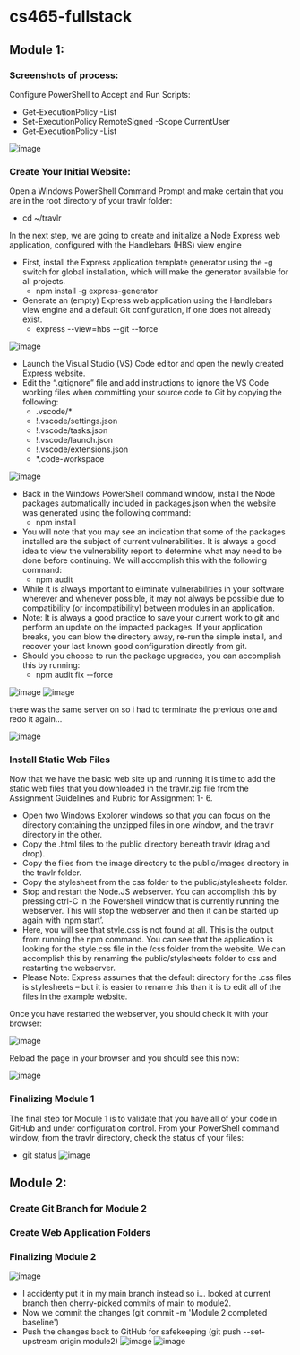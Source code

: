 # cs465-fullstack
## Module 1:
### Screenshots of process:
Configure PowerShell to Accept and Run Scripts:
- Get-ExecutionPolicy -List 
- Set-ExecutionPolicy RemoteSigned -Scope CurrentUser
- Get-ExecutionPolicy -List
  
![image](https://github.com/lvtierne/cs465-fullstack/assets/136281319/29c096ad-90d1-474e-acb3-7415eeac86b7)

### Create Your Initial Website:
Open a Windows PowerShell Command Prompt and make certain that you are in the
root directory of your travlr folder:
- cd ~/travlr
  
In the next step, we are going to create and initialize a Node Express web application,
configured with the Handlebars (HBS) view engine
- First, install the Express application template generator using the -g switch for
global installation, which will make the generator available for all projects.
  - npm install -g express-generator
- Generate an (empty) Express web application using the Handlebars view engine
and a default Git configuration, if one does not already exist.
  - express --view=hbs --git --force
    
![image](https://github.com/lvtierne/cs465-fullstack/assets/136281319/eff95521-4705-45b4-b20c-6084b4c3e94d)

- Launch the Visual Studio (VS) Code editor and open the newly created Express website.
- Edit the “.gitignore” file and add instructions to ignore the VS Code working files when
committing your source code to Git by copying the following:
  - .vscode/*
  - !.vscode/settings.json
  - !.vscode/tasks.json
  - !.vscode/launch.json
  - !.vscode/extensions.json
  - *.code-workspace
    
![image](https://github.com/lvtierne/cs465-fullstack/assets/136281319/66e6c386-a281-4b9d-9e49-0160a91ce577)

- Back in the Windows PowerShell command window, install the Node packages
automatically included in packages.json when the website was generated using the
following command:
  - npm install
- You will note that you may see an indication that some of the packages installed are the
subject of current vulnerabilities. It is always a good idea to view the vulnerability report
to determine what may need to be done before continuing. We will accomplish this with
the following command:
  - npm audit
- While it is always important to eliminate vulnerabilities in your software wherever and
whenever possible, it may not always be possible due to compatibility (or
incompatibility) between modules in an application.
- Note: It is always a good practice to save your current work to git and perform an update
on the impacted packages. If your application breaks, you can blow the directory away,
re-run the simple install, and recover your last known good configuration directly from
git.
- Should you choose to run the package upgrades, you can accomplish this by running: 
  - npm audit fix --force
 
![image](https://github.com/lvtierne/cs465-fullstack/assets/136281319/2e0d159a-59ad-4ed1-a1a9-f6b190160e78)
![image](https://github.com/lvtierne/cs465-fullstack/assets/136281319/b646b1a9-fd2b-4c58-87e2-03130310f1ef)

there was the same server on so i had to terminate the previous one and redo it again...

![image](https://github.com/lvtierne/cs465-fullstack/assets/136281319/1aa84a02-c359-45f5-9766-fa16007d81a2)

### Install Static Web Files
Now that we have the basic web site up and running it is time to add the static web files that you
downloaded in the travlr.zip file from the Assignment Guidelines and Rubric for Assignment 1-
6.
- Open two Windows Explorer windows so that you can focus on the directory containing
the unzipped files in one window, and the travlr directory in the other.
- Copy the .html files to the public directory beneath travlr (drag and drop).
- Copy the files from the image directory to the public/images directory in the travlr
folder.
- Copy the stylesheet from the css folder to the public/stylesheets folder.
- Stop and restart the Node.JS webserver. You can accomplish this by pressing ctrl-C in the
Powershell window that is currently running the webserver. This will stop the webserver
and then it can be started up again with ‘npm start’.
- Here, you will see that style.css is not found at all. This is the output from running the
npm command. You can see that the application is looking for the style.css file in the /css
folder from the website. We can accomplish this by renaming the public/stylesheets
folder to css and restarting the webserver.
- Please Note: Express assumes that the default directory for the .css files is stylesheets –
but it is easier to rename this than it is to edit all of the files in the example website.

Once you have restarted the webserver, you should check it with your browser:

![image](https://github.com/lvtierne/cs465-fullstack/assets/136281319/5a9860fb-fdf3-4a87-b44e-97a289baa20c)

Reload the page in your browser and you should see this now:

![image](https://github.com/lvtierne/cs465-fullstack/assets/136281319/0ac2873f-bfa9-4825-bad2-4eb658e15ead)

### Finalizing Module 1
The final step for Module 1 is to validate that you have all of your code in GitHub and under
configuration control.
From your PowerShell command window, from the travlr directory, check the status of your
files:
- git status
![image](https://github.com/lvtierne/cs465-fullstack/assets/136281319/1ff3f36f-ee4d-49f2-9cf3-1986339d96c5)


## Module 2:
### Create Git Branch for Module 2

### Create Web Application Folders

### Finalizing Module 2
![image](https://github.com/lvtierne/cs465-fullstack/assets/136281319/aec8afa6-0740-4d74-a92d-a718ba98fddd)
- I accidenty put it in my main branch instead so i... looked at current branch then cherry-picked commits of main to module2.
- Now we commit the changes (git commit -m 'Module 2 completed baseline')
- Push the changes back to GitHub for safekeeping (git push --set-upstream origin module2)
![image](https://github.com/lvtierne/cs465-fullstack/assets/136281319/36115c43-8bf2-478d-adcd-3489feee104c)
![image](https://github.com/lvtierne/cs465-fullstack/assets/136281319/5654845e-2df8-450d-b1dc-b08e57031ff3)
